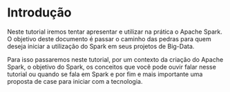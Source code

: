 # Introdução

Neste tutorial iremos tentar apresentar e utilizar na prática o Apache Spark. O objetivo deste documento é passar o caminho das pedras para quem deseja iniciar a utilização do Spark em seus projetos de Big-Data.

Para isso passaremos neste tutorial, por um contexto da criação do Apache Spark, o objetivo do Spark, os conceitos que você pode ouvir falar nesse tutorial ou quando se fala em Spark e por fim e mais importante uma proposta de case para iniciar com a tecnologia.
